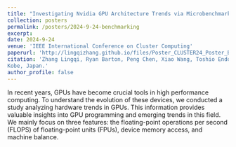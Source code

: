 ```yaml
---
title: "Investigating Nvidia GPU Architecture Trends via Microbenchmarks"
collection: posters
permalink: /posters/2024-9-24-benchmarking
excerpt: 
date: 2024-9-24
venue: 'IEEE International Conference on Cluster Computing'
paperurl: 'http://lingqizhang.github.io/files/Poster_CLUSTER24_Poster_Benchmark.pdf'
citation: 'Zhang Lingqi, Ryan Barton, Peng Chen, Xiao Wang, Toshio Endo, Satoshi Matsuoka, and Mohamed Wahib, "Investigating Nvidia GPU Architecture Trends via Microbenchmarks." In 2024 IEEE International Conference on Cluster Computing Workshops (CLUSTER Workshops), pp. 174-175. IEEE, 2024
Kobe, Japan.'
author_profile: false
---
```


In recent years, GPUs have become crucial tools in high performance computing. To understand the evolution of these devices, we conducted a study analyzing hardware trends in GPUs. This information provides valuable insights into GPU programming and emerging trends in this field. We mainly focus on three features: the floating-point operations per second (FLOPS) of floating-point units (FPUs), device memory access, and machine balance.
<!-- Parallel computing techniques have been introduced into digital image correlation (DIC) in recent years and leads to a surge in computation speed. The graphics processing unit (GPU)-based parallel computing demonstrated a surprising effect on accelerating the iterative subpixel DIC, compared with CPU-based parallel computing. In this paper, the performances of the two kinds of parallel computing techniques are compared for the previously proposed path-independent DIC method, in which the initial guess for the inverse compositional Gauss-Newton (IC-GN) algorithm at each point of interest (POI) is estimated through the fast Fourier transform-based cross-correlation (FFT-CC) algorithm. Based on the performance evaluation, a heterogeneous parallel computing (HPC) model is proposed with hybrid mode of parallelisms in order to combine the computing power of GPU and multicore CPU. A scheme of trial computation test is developed to optimize the configuration of the HPC model on a specific computer. The proposed HPC model shows excellent performance on a middle-end desktop computer for real-time subpixel DIC with high resolution of more than 10000 POIs per frame. -->
